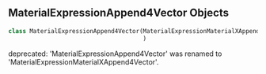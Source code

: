 ## MaterialExpressionAppend4Vector Objects

```python
class MaterialExpressionAppend4Vector(MaterialExpressionMaterialXAppend4Vector
                                      )
```

deprecated: 'MaterialExpressionAppend4Vector' was renamed to 'MaterialExpressionMaterialXAppend4Vector'.

<a id="unreal.MaterialExpressionMaterialXBurn"></a>